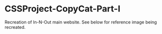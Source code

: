 # CSSProject-CopyCat-Part-I

Recreation of In-N-Out main website. See below for reference image being recreated.

<img src="screenshot" alt="">